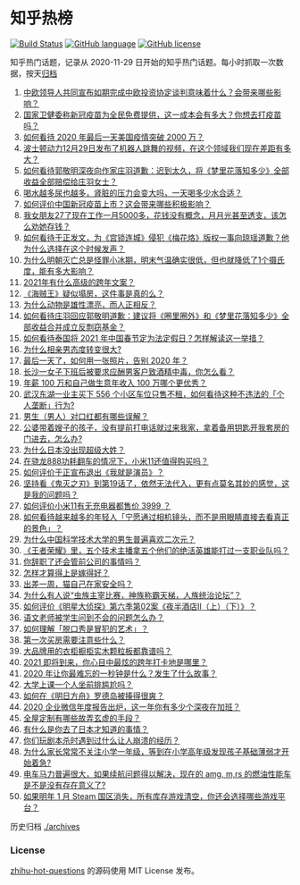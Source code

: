 # 知乎热榜
[![Build Status](https://github.com/ToWeLong/zhihu-hot-questions/workflows/CI/badge.svg)](https://github.com/ToWeLong/zhihu-hot-questions/actions)
[![GitHub language](https://img.shields.io/badge/language-golang-orange.svg)](https://golang.org/)
[![GitHub license](https://img.shields.io/github/license/ToWeLong/zhihu-hot-questions)](https://github.com/ToWeLong/zhihu-hot-questions/blob/main/LICENSE)

知乎热门话题，记录从 2020-11-29 日开始的知乎热门话题。每小时抓取一次数据，按天[归档](./archives)

<!-- BEGIN -->

1. [中欧领导人共同宣布如期完成中欧投资协定谈判意味着什么？会带来哪些影响？](https://www.zhihu.com/question/437212619)
1. [国家卫健委称新冠疫苗为全民免费提供，这一成本会有多大？你想去打疫苗吗？](https://www.zhihu.com/question/437287151)
1. [如何看待 2020 年最后一天美国疫情突破 2000 万？](https://www.zhihu.com/question/437108872)
1. [波士顿动力12月29日发布了机器人跳舞的视频，在这个领域我们现在差距有多大？](https://www.zhihu.com/question/437149222)
1. [如何看待郭敬明深夜向作家庄羽道歉：迟到太久，将《梦里花落知多少》全部收益全部赔偿给庄羽女士？](https://www.zhihu.com/question/437236368)
1. [喝水越多尿也越多，肾脏的压力会变大吗，一天喝多少水合适？](https://www.zhihu.com/question/429746229)
1. [如何评价中国新冠疫苗上市？这会带来哪些积极影响？](https://www.zhihu.com/question/437263474)
1. [我女朋友27了现在工作一月5000多，花钱没有概念，月月光甚至透支，该怎么劝她存钱？](https://www.zhihu.com/question/428842571)
1. [如何看待于正发文，为《宫锁连城》侵犯《梅花烙》版权一事向琼瑶道歉？他为什么选择在这个时候发声？](https://www.zhihu.com/question/437269130)
1. [为什么明朝灭亡总是怪罪小冰期，明末气温确实很低，但也就降低了1个摄氏度，能有多大影响？](https://www.zhihu.com/question/437186028)
1. [2021年有什么高级的跨年文案？](https://www.zhihu.com/question/437128496)
1. [《海贼王》疑似塌房，这件事是真的么？](https://www.zhihu.com/question/437138134)
1. [为什么动物是雄性漂亮，而人正相反？](https://www.zhihu.com/question/431261008)
1. [如何看待庄羽回应郭敬明道歉：建议将《圈里圈外》和《梦里花落知多少》全部收益合并成立反剽窃基金？](https://www.zhihu.com/question/437254554)
1. [如何看待泰国将 2021 年中国春节定为法定假日？怎样解读这一举措？](https://www.zhihu.com/question/437057167)
1. [为什么相亲男态度转变很大?](https://www.zhihu.com/question/429103448)
1. [最后一天了，如何用一张照片，告别 2020 年？](https://www.zhihu.com/question/437290026)
1. [长沙一女子下班后被要求应酬男客户致酒精中毒，你怎么看？](https://www.zhihu.com/question/437155855)
1. [年薪 100 万和自己做生意年收入 100 万哪个更优秀？](https://www.zhihu.com/question/436643451)
1. [武汉东湖一业主买下 556 个小区车位只售不租，如何看待这种不违法的「个人垄断」行为?](https://www.zhihu.com/question/437152671)
1. [男生（男人）对口红都有哪些误解？](https://www.zhihu.com/question/271001872)
1. [公婆带着嫂子的孩子，没有提前打电话就过来我家，拿着备用钥匙开我套房的门进去，怎么办?](https://www.zhihu.com/question/435562552)
1. [为什么日本没出现超级大姓？](https://www.zhihu.com/question/436473259)
1. [在骁龙888功耗翻车的情况下，小米11还值得购买吗？](https://www.zhihu.com/question/437117447)
1. [如何评价于正宣布退出《我就是演员》？](https://www.zhihu.com/question/437283364)
1. [坚持看《鬼灭之刃》到第19话了，依然无法代入，更有点莫名其妙的感觉，这是我的问题吗？](https://www.zhihu.com/question/436862827)
1. [如何评价小米11有无充电器都售价 3999 ？](https://www.zhihu.com/question/436917312)
1. [如何看待越来越多的年轻人「宁愿通过相机镜头，而不是用眼睛直接去看真正的景色」？](https://www.zhihu.com/question/437155499)
1. [为什么中国科学技术大学的男生普遍喜欢二次元？](https://www.zhihu.com/question/323780934)
1. [《王者荣耀》里，五个技术主播拿五个他们的绝活英雄能打过一支职业队吗？](https://www.zhihu.com/question/430394675)
1. [你辞职了还会管前公司的事情吗？](https://www.zhihu.com/question/64044314)
1. [怎样才算得上是嫁得好？](https://www.zhihu.com/question/356339139)
1. [出差一周，猫自己在家安全吗？](https://www.zhihu.com/question/355956722)
1. [为什么有人说“虫族主宰比赛，神族称霸天梯，人族统治论坛”？](https://www.zhihu.com/question/435683898)
1. [如何评价《明星大侦探》第六季第02案《夜半酒店Ⅱ（上）（下）》？](https://www.zhihu.com/question/436422374)
1. [语文老师被学生问到不会的问题怎么办？](https://www.zhihu.com/question/436466823)
1. [如何理解「脱口秀是冒犯的艺术」？](https://www.zhihu.com/question/436915625)
1. [第一次买房需要注意些什么？](https://www.zhihu.com/question/304514583)
1. [大品牌用的衣柜橱柜实木颗粒板都靠谱吗？](https://www.zhihu.com/question/271313928)
1. [2021 即将到来，你心目中最炫的跨年打卡地是哪里？](https://www.zhihu.com/question/436854850)
1. [2020 年让你最难忘的一秒钟是什么？发生了什么故事？](https://www.zhihu.com/question/437158481)
1. [大学上课一个人坐前排尴尬吗？](https://www.zhihu.com/question/436244479)
1. [如何在《明日方舟》罗德岛被揍得很爽？](https://www.zhihu.com/question/372957802)
1. [2020 企业微信年度报告出炉，这一年你有多少个深夜在加班？](https://www.zhihu.com/question/437313077)
1. [全屋定制有哪些故弄玄虚的手段？](https://www.zhihu.com/question/359894862)
1. [有什么是你去了日本才知道的事情？](https://www.zhihu.com/question/339160469)
1. [你们玩剧本杀时遇到过什么让人崩溃的经历？](https://www.zhihu.com/question/432057142)
1. [为什么家长常常不关注小学一年级，等到在小学高年级发现孩子基础薄弱才开始着急?](https://www.zhihu.com/question/426324925)
1. [电车马力普遍很大，如果续航问题得以解决，现在的 amg, m,rs 的燃油性能车是不是没有存在意义了?](https://www.zhihu.com/question/436518408)
1. [如果明年 1 月 Steam 国区消失，所有库存游戏清空，你还会选择哪些游戏平台？](https://www.zhihu.com/question/435825848)

<!-- END -->

历史归档 [./archives](./archives)


### License
[zhihu-hot-questions](https://github.com/towelong/zhihu-hot-questions) 的源码使用 MIT License 发布。